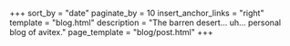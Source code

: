 +++
sort_by = "date"
paginate_by = 10
insert_anchor_links = "right"
template = "blog.html"
description = "The barren desert... uh... personal blog of avitex."
page_template = "blog/post.html"
+++

